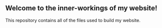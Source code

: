 ## Welcome to the inner-workings of my website!

This repository contains all of the files used to build my website.
